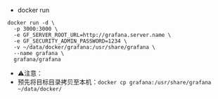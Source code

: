 - docker run
```
docker run -d \
  -p 3000:3000 \
  -e GF_SERVER_ROOT_URL=http://grafana.server.name \
  -e GF_SECURITY_ADMIN_PASSWORD=1234 \
  -v ~/data/docker/grafana:/usr/share/grafana \
  --name grafana \
  grafana/grafana
```
- ⚠️注意：
- 预先将目标目录拷贝至本机：`docker cp grafana:/usr/share/grafana ~/data/docker/`
